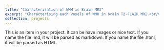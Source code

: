 ```yaml
---
title: "Characterisation of WMH in Brain MRI"
excerpt: "Characterising each voxels of WMH in brain T2-FLAIR MRI.<br/><img src='/images/500x300.png'>"
collection: projects
---
```


This is an item in your project. It can be have images or nice text. If you name the file .md, it will be parsed as markdown. If you name the file .html, it will be parsed as HTML. 
